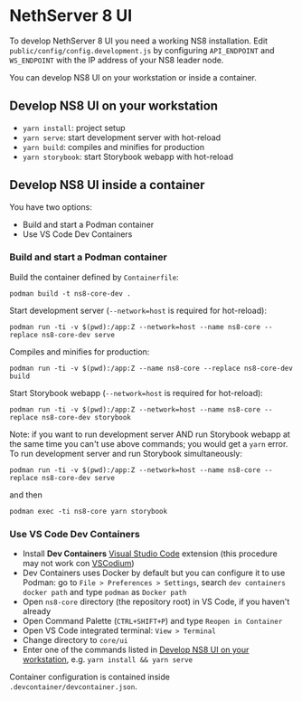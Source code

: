# NethServer 8 UI

To develop NethServer 8 UI you need a working NS8 installation. Edit `public/config/config.development.js` by configuring `API_ENDPOINT` and `WS_ENDPOINT` with the IP address of your NS8 leader node.

You can develop NS8 UI on your workstation or inside a container.

## Develop NS8 UI on your workstation

- `yarn install`: project setup
- `yarn serve`: start development server with hot-reload
- `yarn build`: compiles and minifies for production
- `yarn storybook`: start Storybook webapp with hot-reload

## Develop NS8 UI inside a container

You have two options:
- Build and start a Podman container
- Use VS Code Dev Containers

### Build and start a Podman container

Build the container defined by `Containerfile`:

```
podman build -t ns8-core-dev .
```

Start development server (`--network=host` is required for hot-reload):
```
podman run -ti -v $(pwd):/app:Z --network=host --name ns8-core --replace ns8-core-dev serve
```

Compiles and minifies for production:
```
podman run -ti -v $(pwd):/app:Z --name ns8-core --replace ns8-core-dev build
```

Start Storybook webapp (`--network=host` is required for hot-reload):
```
podman run -ti -v $(pwd):/app:Z --network=host --name ns8-core --replace ns8-core-dev storybook
```

Note: if you want to run development server AND run Storybook webapp at the same time you can't use above commands; you would get a `yarn` error.
To run development server and run Storybook simultaneously:
```
podman run -ti -v $(pwd):/app:Z --network=host --name ns8-core --replace ns8-core-dev serve
```
and then
```
podman exec -ti ns8-core yarn storybook
```

### Use VS Code Dev Containers

- Install **Dev Containers** [Visual Studio Code](https://code.visualstudio.com/) extension (this procedure may not work con [VSCodium](https://vscodium.com/))
- Dev Containers uses Docker by default but you can configure it to use Podman: go to `File > Preferences > Settings`, search `dev containers docker path` and type `podman` as `Docker path`
- Open `ns8-core` directory (the repository root) in VS Code, if you haven't already
- Open Command Palette (`CTRL+SHIFT+P`) and type `Reopen in Container`
- Open VS Code integrated terminal: `View > Terminal`
- Change directory to `core/ui`
- Enter one of the commands listed in [Develop NS8 UI on your workstation](#develop-ns8-ui-on-your-workstation), e.g. `yarn install && yarn serve`

Container configuration is contained inside `.devcontainer/devcontainer.json`.
